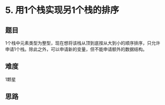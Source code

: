 # 5. 用1个栈实现另1个栈的排序

## 题目
1个栈中元素类型为整型，现在想将该栈从顶到底按从大到小的顺序排序，只允许申请1个栈。除此之外，可以申请新的变量，但不能申请额外的数据结构。

## 难度
1颗星

## 思路
